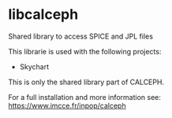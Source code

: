 # libcalceph
Shared library to access SPICE and JPL files

This librarie is used with the following projects:
- Skychart

This is only the shared library part of CALCEPH.

For a full installation and more information see: https://www.imcce.fr/inpop/calceph 




